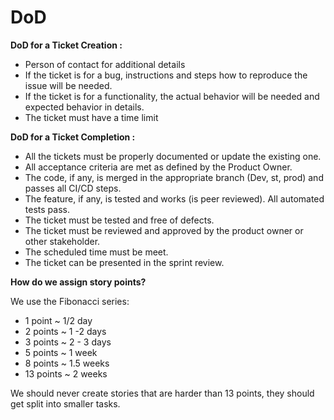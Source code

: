 # DoD

**DoD for a Ticket Creation :**

- Person of contact for additional details
- If the ticket is for a bug, instructions and steps how to reproduce the issue 
  will be needed.
- If the ticket is for a functionality, the actual behavior will be needed and 
  expected behavior in details.
- The ticket must have a time limit
 
**DoD for a Ticket Completion :** 

- All the tickets must be properly documented or update the existing one.
- All acceptance criteria are met as defined by the Product Owner.
- The code, if any, is merged in the appropriate branch (Dev, st, prod) and passes
all CI/CD steps.
- The feature, if any, is tested and works (is peer reviewed).  All automated 
tests pass.
- The ticket must be tested and free of defects.
- The ticket must be reviewed and approved by the product owner or other 
stakeholder.
- The scheduled time must be meet.
- The ticket can be presented in the sprint review.
 
**How do we assign story points?**

We use the Fibonacci series:

- 1 point ~ 1/2 day
- 2 points ~ 1 -2 days
- 3 points ~ 2 - 3 days
- 5 points ~ 1 week
- 8 points ~ 1.5 weeks
- 13 points ~ 2 weeks

We should never create stories that are harder than 13 points, they should get 
split into smaller tasks.